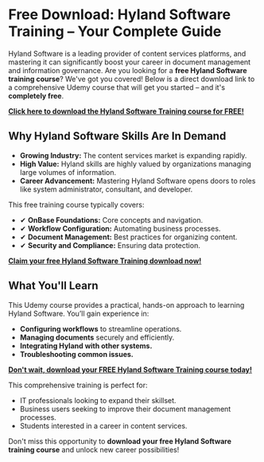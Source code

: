 # Free Download: Hyland Software Training – Your Complete Guide

Hyland Software is a leading provider of content services platforms, and mastering it can significantly boost your career in document management and information governance. Are you looking for a **free Hyland Software training course**? We've got you covered! Below is a direct download link to a comprehensive Udemy course that will get you started – and it's **completely free**.

[**Click here to download the Hyland Software Training course for FREE!**](https://udemywork.com/hyland-software-training)

## Why Hyland Software Skills Are In Demand

*   **Growing Industry:** The content services market is expanding rapidly.
*   **High Value:** Hyland skills are highly valued by organizations managing large volumes of information.
*   **Career Advancement:** Mastering Hyland Software opens doors to roles like system administrator, consultant, and developer.

This free training course typically covers:

*   ✔ **OnBase Foundations:** Core concepts and navigation.
*   ✔ **Workflow Configuration:** Automating business processes.
*   ✔ **Document Management:** Best practices for organizing content.
*   ✔ **Security and Compliance:** Ensuring data protection.

[**Claim your free Hyland Software Training download now!**](https://udemywork.com/hyland-software-training)

## What You'll Learn

This Udemy course provides a practical, hands-on approach to learning Hyland Software. You’ll gain experience in:

*   **Configuring workflows** to streamline operations.
*   **Managing documents** securely and efficiently.
*   **Integrating Hyland with other systems.**
*   **Troubleshooting common issues.**

[**Don't wait, download your FREE Hyland Software Training course today!**](https://udemywork.com/hyland-software-training)

This comprehensive training is perfect for:

*   IT professionals looking to expand their skillset.
*   Business users seeking to improve their document management processes.
*   Students interested in a career in content services.

Don't miss this opportunity to **download your free Hyland Software training course** and unlock new career possibilities!
